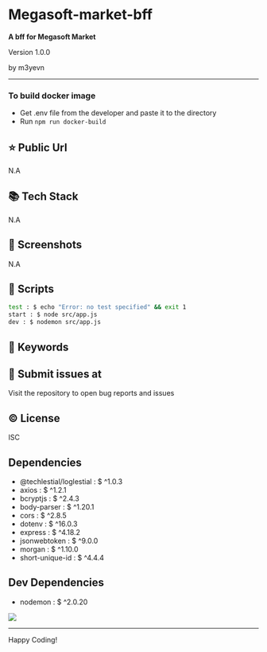 # Megasoft-market-bff

**A bff for Megasoft Market**

<p>Version 1.0.0</p>
<p>by m3yevn</p>

<hr/>

### To build docker image

- Get .env file from the developer and paste it to the directory
- Run `npm run docker-build`

## ⭐ Public Url

N.A

## 📚 Tech Stack

N.A

## 📸 Screenshots

N.A

## 📜 Scripts

```sh
test : $ echo "Error: no test specified" && exit 1
start : $ node src/app.js
dev : $ nodemon src/app.js

```

## 🔑 Keywords

## 👾 Submit issues at

Visit the repository to open bug reports and issues

## ©️ License

ISC

## Dependencies

- @techlestial/loglestial : $ ^1.0.3
- axios : $ ^1.2.1
- bcryptjs : $ ^2.4.3
- body-parser : $ ^1.20.1
- cors : $ ^2.8.5
- dotenv : $ ^16.0.3
- express : $ ^4.18.2
- jsonwebtoken : $ ^9.0.0
- morgan : $ ^1.10.0
- short-unique-id : $ ^4.4.4

## Dev Dependencies

- nodemon : $ ^2.0.20

<img src="https://cdn.dribbble.com/users/2401141/screenshots/5487982/developers-gif-showcase.gif"/>

<hr/>
Happy Coding!
